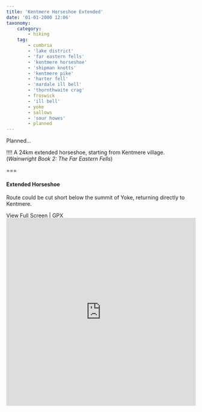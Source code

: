 ```yaml
---
title: 'Kentmere Horseshoe Extended'
date: '01-01-2000 12:06'
taxonomy:
    category:
        - hiking
    tag:
        - cumbria
        - 'lake district'
        - 'far eastern fells'
        - 'kentmere horseshoe'
        - 'shipman knotts'
        - 'kentmere pike'
        - 'harter fell'
        - 'mardale ill bell'
        - 'thornthwaite crag'
        - froswick
        - 'ill bell'
        - yoke
        - sallows
        - 'sour howes'
        - planned
---
```


Planned...

!!!! A 24km extended horseshoe, starting from Kentmere village. (*Wainwright Book 2: The Far Eastern Fells*)

===

#### Extended Horseshoe

Route could be cut short below the summit of Yoke, returning directly to Kentmere.

[View Full Screen](https://map.mootparadox.com/full/kentmere-ext-plan) | [GPX](https://map.mootparadox.com/gpx/kentmere-ext-plan)  
<p><iframe src="https://map.mootparadox.com/embed/kentmere-ext-plan" height="500" width="100%" style="border:none; margin-top:-1.2em;"></iframe></p>